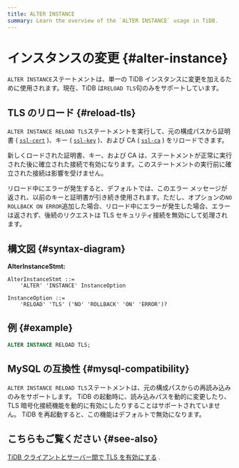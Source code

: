 ```yaml
---
title: ALTER INSTANCE
summary: Learn the overview of the `ALTER INSTANCE` usage in TiDB.
---
```


# インスタンスの変更 {#alter-instance}

`ALTER INSTANCE`ステートメントは、単一の TiDB インスタンスに変更を加えるために使用されます。現在、TiDB は`RELOAD TLS`句のみをサポートしています。

## TLS のリロード {#reload-tls}

`ALTER INSTANCE RELOAD TLS`ステートメントを実行して、元の構成パスから証明書 ( [`ssl-cert`](/tidb-configuration-file.md#ssl-cert) )、キー ( [`ssl-key`](/tidb-configuration-file.md#ssl-key) )、および CA ( [`ssl-ca`](/tidb-configuration-file.md#ssl-ca) ) をリロードできます。

新しくロードされた証明書、キー、および CA は、ステートメントが正常に実行された後に確立された接続で有効になります。このステートメントの実行前に確立された接続は影響を受けません。

リロード中にエラーが発生すると、デフォルトでは、このエラー メッセージが返され、以前のキーと証明書が引き続き使用されます。ただし、オプションの`NO ROLLBACK ON ERROR`追加した場合、リロード中にエラーが発生した場合、エラーは返されず、後続のリクエストは TLS セキュリティ接続を無効にして処理されます。

## 構文図 {#syntax-diagram}

**AlterInstanceStmt:**

```ebnf+diagram
AlterInstanceStmt ::=
    'ALTER' 'INSTANCE' InstanceOption

InstanceOption ::=
    'RELOAD' 'TLS' ('NO' 'ROLLBACK' 'ON' 'ERROR')?
```

## 例 {#example}


```sql
ALTER INSTANCE RELOAD TLS;
```

## MySQL の互換性 {#mysql-compatibility}

`ALTER INSTANCE RELOAD TLS`ステートメントは、元の構成パスからの再読み込みのみをサポートします。 TiDB の起動時に、読み込みパスを動的に変更したり、TLS 暗号化接続機能を動的に有効にしたりすることはサポートされていません。 TiDB を再起動すると、この機能はデフォルトで無効になります。

## こちらもご覧ください {#see-also}

[TiDB クライアントとサーバー間で TLS を有効にする](/enable-tls-between-clients-and-servers.md) .
